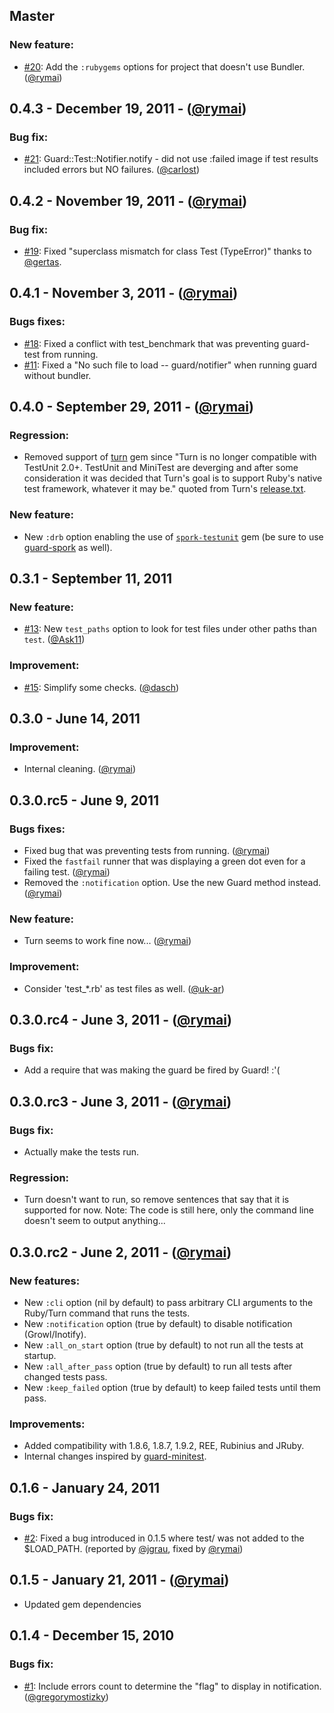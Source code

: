 ## Master

### New feature:

- [#20](https://github.com/guard/guard-test/issues/20): Add the `:rubygems` options for project that doesn't use Bundler. ([@rymai][])

## 0.4.3 - December 19, 2011 - ([@rymai][])

### Bug fix:

- [#21](https://github.com/guard/guard-test/issues/21): Guard::Test::Notifier.notify - did not use :failed image if test results included errors but NO failures. ([@carlost][])

## 0.4.2 - November 19, 2011 - ([@rymai][])

### Bug fix:

- [#19](https://github.com/guard/guard-test/issues/19): Fixed "superclass mismatch for class Test (TypeError)" thanks to [@gertas][].

## 0.4.1 - November 3, 2011 - ([@rymai][])

### Bugs fixes:

- [#18](https://github.com/guard/guard-test/issues/18): Fixed a conflict with test_benchmark that was preventing guard-test from running.
- [#11](https://github.com/guard/guard-test/issues/11): Fixed a "No such file to load -- guard/notifier" when running guard without bundler.

## 0.4.0 - September 29, 2011 - ([@rymai][])

### Regression:

- Removed support of [turn](https://github.com/guard/guard-spork) gem since "Turn is no longer compatible with TestUnit 2.0+. TestUnit and MiniTest are deverging and after some consideration it was decided that Turn's goal is to support Ruby's native test framework, whatever it may be." quoted from Turn's [release.txt](https://github.com/TwP/turn/blob/master/Release.txt).

### New feature:

- New `:drb` option enabling the use of [`spork-testunit`](https://github.com/timcharper/spork-testunit) gem (be sure to use [guard-spork](https://github.com/guard/guard-spork) as well).

## 0.3.1 - September 11, 2011

### New feature:

- [#13](https://github.com/guard/guard-test/issues/13): New `test_paths` option to look for test files under other paths than `test`. ([@Ask11][])

### Improvement:

- [#15](https://github.com/guard/guard-test/issues/15): Simplify some checks. ([@dasch][])

## 0.3.0 - June 14, 2011

### Improvement:

- Internal cleaning. ([@rymai][])

## 0.3.0.rc5 - June 9, 2011

### Bugs fixes:

- Fixed bug that was preventing tests from running. ([@rymai][])
- Fixed the `fastfail` runner that was displaying a green dot even for a failing test. ([@rymai][])
- Removed the `:notification` option. Use the new Guard method instead. ([@rymai][])

### New feature:

- Turn seems to work fine now... ([@rymai][])

### Improvement:

- Consider 'test_*.rb' as test files as well. ([@uk-ar][])

## 0.3.0.rc4 - June 3, 2011 - ([@rymai][])

### Bugs fix:

- Add a require that was making the guard be fired by Guard! :'(

## 0.3.0.rc3 - June 3, 2011 - ([@rymai][])

### Bugs fix:

- Actually make the tests run.

### Regression:

- Turn doesn't want to run, so remove sentences that say that it is supported for now. Note: The code is still here, only the command line doesn't seem to output anything...

## 0.3.0.rc2 - June 2, 2011 - ([@rymai][])

### New features:

- New `:cli` option (nil by default) to pass arbitrary CLI arguments to the Ruby/Turn command that runs the tests.
- New `:notification` option (true by default) to disable notification (Growl/Inotify).
- New `:all_on_start` option (true by default) to not run all the tests at startup.
- New `:all_after_pass` option (true by default) to run all tests after changed tests pass.
- New `:keep_failed` option (true by default) to keep failed tests until them pass.

### Improvements:

- Added compatibility with 1.8.6, 1.8.7, 1.9.2, REE, Rubinius and JRuby.
- Internal changes inspired by [guard-minitest](https://github.com/guard/guard-minitest).

## 0.1.6 - January 24, 2011

### Bugs fix:

- [#2](https://github.com/guard/guard-test/issues/2): Fixed a bug introduced in 0.1.5 where test/ was not added to the $LOAD_PATH. (reported by [@jgrau][], fixed by [@rymai][])

## 0.1.5 - January 21, 2011 - ([@rymai][])

- Updated gem dependencies

## 0.1.4 - December 15, 2010

### Bugs fix:

- [#1](https://github.com/guard/guard-test/pull/1): Include errors count to determine the "flag" to display in notification. ([@gregorymostizky][])

[@Ask11]: https://github.com/Ask11
[@carlost]: https://github.com/carlost
[@dasch]: https://github.com/dasch
[@gertas]: https://github.com/gertas
[@gregorymostizky]: https://github.com/gregorymostizky
[@jgrau]: https://github.com/jgrau
[@rymai]: https://github.com/rymai
[@uk-ar]: https://github.com/uk-ar

